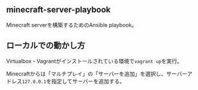 ## minecraft-server-playbook
Minecraft serverを構築するためのAnsible playbook。

## ローカルでの動かし方
Virtualbox・Vagrantがインストールされている環境で`vagrant up`を実行。

Minecraftからは「マルチプレイ」の「サーバーを追加」を選択し、サーバーアドレス`127.0.0.1`を指定してサーバーを追加する。
